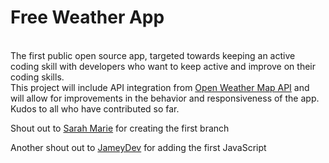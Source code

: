 <h1>Free Weather App</h1><br/>
The first public open source app, targeted towards keeping an active coding skill with developers who want to keep active and improve on their coding skills.<br/>
This project will include API integration from <a href="https://openweathermap.org/api">Open Weather Map API</a> and will allow for improvements in the behavior and responsiveness of the app.
<br/>Kudos to all who have contributed so far.

<p></p>
<p>Shout out to <a href="https://github.com/SarahMarie73">Sarah Marie</a> for creating the first branch</p>
<p>Another shout out to <a href="https://github.com/jameydev"> JameyDev</a> for adding the first JavaScript</p>
